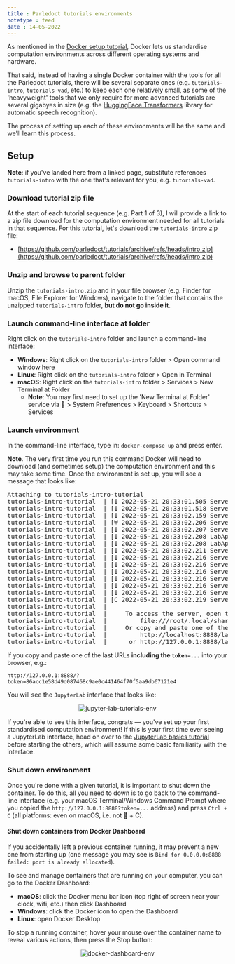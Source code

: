 ```yaml
---
title : Parledoct tutorials environments
notetype : feed
date : 14-05-2022
---
```


As mentioned in the [Docker setup tutorial](environment-setup-with-docker), Docker lets us standardise computation environments across different operating systems and hardware.

That said, instead of having a single Docker container with the tools for all the Parledoct tutorials, there will be several separate ones (e.g. `tutorials-intro`, `tutorials-vad`, etc.) to keep each one relatively small, as some of the 'heavyweight' tools that we only require for more advanced tutorials are several gigabyes in size (e.g. the [HuggingFace Transformers](https://huggingface.co/docs/transformers/index) library for automatic speech recognition).

The process of setting up each of these environments will be the same and we'll learn this process.

## Setup

**Note**: if you've landed here from a linked page, substitute references `tutorials-intro` with the one that's relevant for you, e.g. `tutorials-vad`.

### Download tutorial zip file

At the start of each tutorial sequence (e.g. Part 1 of 3), I will provide a link to a zip file download for the computation environment needed for all tutorials in that sequence. For this tutorial, let's download the `tutorials-intro` zip file:

- [https://github.com/parledoct/tutorials/archive/refs/heads/intro.zip](https://github.com/parledoct/tutorials/archive/refs/heads/intro.zip)

### Unzip and browse to parent folder

Unzip the `tutorials-intro.zip` and in your file browser (e.g. Finder for macOS, File Explorer for Windows), navigate to the folder that contains the unzipped `tutorials-intro` folder, **but do not go inside it**.

### Launch command-line interface at folder

Right click on the `tutorials-intro` folder and launch a command-line interface:

- **Windows**: Right click on the `tutorials-intro` folder > Open command window here
- **Linux**: Right click on the `tutorials-intro` folder > Open in Terminal
- **macOS**: Right click on the `tutorials-intro` folder > Services > New Terminal at Folder
    - **Note**: You may first need to set up the 'New Terminal at Folder' service via  > System Preferences > Keyboard > Shortcuts > Services

### Launch environment

In the command-line interface, type in: `docker-compose up` and press enter.

**Note**. The very first time you run this command Docker will need to download (and sometimes setup) the computation environment and this may take some time. Once the environment is set up, you will see a message that looks like:

<pre>
Attaching to tutorials-intro-tutorial
tutorials-intro-tutorial  | [I 2022-05-21 20:33:01.505 ServerApp] jupyterlab | extension was successfully linked.
tutorials-intro-tutorial  | [I 2022-05-21 20:33:01.518 ServerApp] nbclassic | extension was successfully linked.
tutorials-intro-tutorial  | [I 2022-05-21 20:33:02.159 ServerApp] notebook_shim | extension was successfully linked.
tutorials-intro-tutorial  | [W 2022-05-21 20:33:02.206 ServerApp] WARNING: The Jupyter server is listening on all IP addresses and not using encryption. This is not recommended.
tutorials-intro-tutorial  | [I 2022-05-21 20:33:02.207 ServerApp] notebook_shim | extension was successfully loaded.
tutorials-intro-tutorial  | [I 2022-05-21 20:33:02.208 LabApp] JupyterLab extension loaded from /opt/conda/lib/python3.8/site-packages/jupyterlab
tutorials-intro-tutorial  | [I 2022-05-21 20:33:02.208 LabApp] JupyterLab application directory is /opt/conda/share/jupyter/lab
tutorials-intro-tutorial  | [I 2022-05-21 20:33:02.211 ServerApp] jupyterlab | extension was successfully loaded.
tutorials-intro-tutorial  | [I 2022-05-21 20:33:02.216 ServerApp] nbclassic | extension was successfully loaded.
tutorials-intro-tutorial  | [I 2022-05-21 20:33:02.216 ServerApp] Serving notebooks from local directory: /parledoct-tutorials
tutorials-intro-tutorial  | [I 2022-05-21 20:33:02.216 ServerApp] Jupyter Server 1.17.0 is running at:
tutorials-intro-tutorial  | [I 2022-05-21 20:33:02.216 ServerApp] http://localhost:8888/lab?token=6fd6419aa2fd08e1a97d4a3727c308da9bf16fe7f6f2caa8
tutorials-intro-tutorial  | [I 2022-05-21 20:33:02.216 ServerApp]  or http://127.0.0.1:8888/lab?token=6fd6419aa2fd08e1a97d4a3727c308da9bf16fe7f6f2caa8
tutorials-intro-tutorial  | [I 2022-05-21 20:33:02.216 ServerApp] Use Control-C to stop this server and shut down all kernels (twice to skip confirmation).
tutorials-intro-tutorial  | [C 2022-05-21 20:33:02.219 ServerApp] 
tutorials-intro-tutorial  |     
tutorials-intro-tutorial  |     To access the server, open this file in a browser:
tutorials-intro-tutorial  |         file:///root/.local/share/jupyter/runtime/jpserver-1-open.html
tutorials-intro-tutorial  |     Or copy and paste one of these URLs:
tutorials-intro-tutorial  |         http://localhost:8888/lab?token=6fd6419aa2fd08e1a97d4a3727c308da9bf16fe7f6f2caa8
tutorials-intro-tutorial  |      or http://127.0.0.1:8888/lab?token=6fd6419aa2fd08e1a97d4a3727c308da9bf16fe7f6f2caa8
</pre>

If you copy and paste one of the last URLs **including the `token=...`** into your browser, e.g.:

```
http://127.0.0.1:8888/?token=86acc1e58d49d087468c9ae0c441464f70f5aa9db67121e4
```

You will see the `JupyterLab` interface that looks like:

<p style="text-align:center">
    <img alt="jupyter-lab-tutorials-env" src="https://user-images.githubusercontent.com/9938298/169668286-8440ae70-d782-413e-8f07-ca8a57f16ee2.png">
</p>

If you're able to see this interface, congrats — you've set up your first standardised computation environment! If this is your first time ever seeing a JupyterLab interface, head on over to the [JupyterLab basics tutorial](jupyterlab-basics) before starting the others, which will assume some basic familiarity with the interface.

### Shut down environment

Once you're done with a given tutorial, it is important to shut down the container. To do this, all you need to down is to go back to the command-line interface (e.g. your macOS Terminal/Windows Command Prompt where you copied the `http://127.0.0.1:8888?token=...` address) and press `Ctrl + C` (all platforms: even on macOS, i.e. not  + C).

#### Shut down containers from Docker Dashboard

If you accidentally left a previous container running, it may prevent a new one from starting up (one message you may see is `Bind for 0.0.0.0:8888 failed: port is already allocated`).

To see and manage containers that are running on your computer, you can go to the Docker Dashboard:

- **macOS**: click the Docker menu bar icon (top right of screen near your clock, wifi, etc.) then click Dashboard
- **Windows**: click the Docker icon to open the Dashboard
- **Linux**: open Docker Desktop

To stop a running container, hover your mouse over the container name to reveal various actions, then press the Stop button:

<p style="text-align:center">
    <img alt="docker-dashboard-env" src="https://user-images.githubusercontent.com/9938298/169669767-bba36570-974c-482f-b67d-eb365d2222d6.png">
</p>
